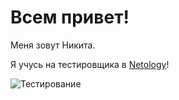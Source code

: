 # Всем привет!

Меня зовут Никита.

Я учусь на тестировщика в [Netology](https://netology.ru/)!

![Тестирование](https://sky.pro/media/wp-content/uploads/2022/07/glavnaya-3.png)